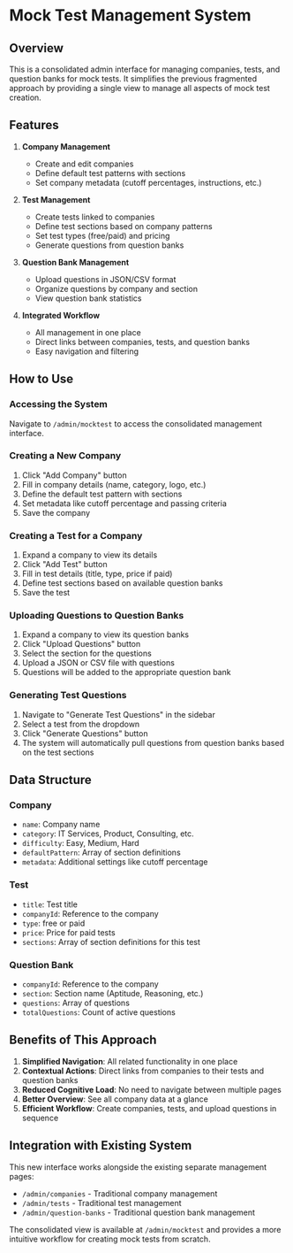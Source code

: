 # Mock Test Management System

## Overview
This is a consolidated admin interface for managing companies, tests, and question banks for mock tests. It simplifies the previous fragmented approach by providing a single view to manage all aspects of mock test creation.

## Features
1. **Company Management**
   - Create and edit companies
   - Define default test patterns with sections
   - Set company metadata (cutoff percentages, instructions, etc.)

2. **Test Management**
   - Create tests linked to companies
   - Define test sections based on company patterns
   - Set test types (free/paid) and pricing
   - Generate questions from question banks

3. **Question Bank Management**
   - Upload questions in JSON/CSV format
   - Organize questions by company and section
   - View question bank statistics

4. **Integrated Workflow**
   - All management in one place
   - Direct links between companies, tests, and question banks
   - Easy navigation and filtering

## How to Use

### Accessing the System
Navigate to `/admin/mocktest` to access the consolidated management interface.

### Creating a New Company
1. Click "Add Company" button
2. Fill in company details (name, category, logo, etc.)
3. Define the default test pattern with sections
4. Set metadata like cutoff percentage and passing criteria
5. Save the company

### Creating a Test for a Company
1. Expand a company to view its details
2. Click "Add Test" button
3. Fill in test details (title, type, price if paid)
4. Define test sections based on available question banks
5. Save the test

### Uploading Questions to Question Banks
1. Expand a company to view its question banks
2. Click "Upload Questions" button
3. Select the section for the questions
4. Upload a JSON or CSV file with questions
5. Questions will be added to the appropriate question bank

### Generating Test Questions
1. Navigate to "Generate Test Questions" in the sidebar
2. Select a test from the dropdown
3. Click "Generate Questions" button
4. The system will automatically pull questions from question banks based on the test sections

## Data Structure

### Company
- `name`: Company name
- `category`: IT Services, Product, Consulting, etc.
- `difficulty`: Easy, Medium, Hard
- `defaultPattern`: Array of section definitions
- `metadata`: Additional settings like cutoff percentage

### Test
- `title`: Test title
- `companyId`: Reference to the company
- `type`: free or paid
- `price`: Price for paid tests
- `sections`: Array of section definitions for this test

### Question Bank
- `companyId`: Reference to the company
- `section`: Section name (Aptitude, Reasoning, etc.)
- `questions`: Array of questions
- `totalQuestions`: Count of active questions

## Benefits of This Approach
1. **Simplified Navigation**: All related functionality in one place
2. **Contextual Actions**: Direct links from companies to their tests and question banks
3. **Reduced Cognitive Load**: No need to navigate between multiple pages
4. **Better Overview**: See all company data at a glance
5. **Efficient Workflow**: Create companies, tests, and upload questions in sequence

## Integration with Existing System
This new interface works alongside the existing separate management pages:
- `/admin/companies` - Traditional company management
- `/admin/tests` - Traditional test management
- `/admin/question-banks` - Traditional question bank management

The consolidated view is available at `/admin/mocktest` and provides a more intuitive workflow for creating mock tests from scratch.